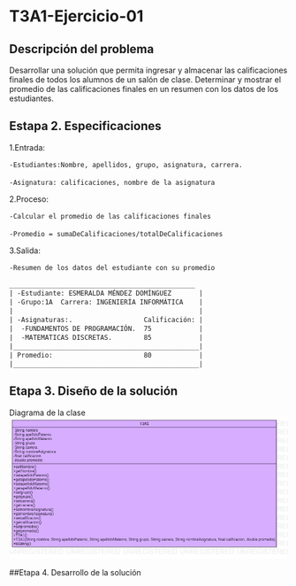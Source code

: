 # T3A1-Ejercicio-01

## Descripción del problema 
Desarrollar una solución que permita ingresar y almacenar las calificaciones finales de todos los alumnos de un salón de clase.
Determinar y mostrar el promedio de las calificaciones finales en un resumen con los datos de los estudiantes.

## Estapa 2. Especificaciones

1.Entrada:

    -Estudiantes:Nombre, apellidos, grupo, asignatura, carrera.
    
    -Asignatura: calificaciones, nombre de la asignatura

2.Proceso:

    -Calcular el promedio de las calificaciones finales
    
    -Promedio = sumaDeCalificaciones/totalDeCalificaciones

3.Salida:

    -Resumen de los datos del estudiante con su promedio
 ~~~
 _______________________________________________
| -Estudiante: ESMERALDA MÉNDEZ DOMÍNGUEZ       |
| -Grupo:1A  Carrera: INGENIERÍA INFORMÁTICA    |
|                                               |
| -Asignaturas:.                  Calificación: |
|  -FUNDAMENTOS DE PROGRAMACIÓN.  75            |
|  -MATEMATICAS DISCRETAS.        85            |
|_______________________________________________|
| Promedio:                       80            |
|_______________________________________________|
~~~
## Etapa 3. Diseño de la solución
Diagrama de la clase
![](https://github.com/EsmeraldaMD/T3A1-Ejercicio-01/blob/main/T3A1.png)

##Etapa 4. Desarrollo de la solución
